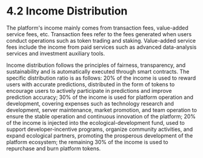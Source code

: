 # 4.2 Income Distribution

The platform's income mainly comes from transaction fees, value-added service fees, etc. Transaction fees refer to the fees generated when users conduct operations such as token trading and staking. Value-added service fees include the income from paid services such as advanced data-analysis services and investment auxiliary tools.

Income distribution follows the principles of fairness, transparency, and sustainability and is automatically executed through smart contracts. The specific distribution ratio is as follows: 20% of the income is used to reward users with accurate predictions, distributed in the form of tokens to encourage users to actively participate in predictions and improve prediction accuracy; 30% of the income is used for platform operation and development, covering expenses such as technology research and development, server maintenance, market promotion, and team operation to ensure the stable operation and continuous innovation of the platform; 20% of the income is injected into the ecological-development fund, used to support developer-incentive programs, organize community activities, and expand ecological partners, promoting the prosperous development of the platform ecosystem; the remaining 30% of the income is used to repurchase and burn platform tokens.

